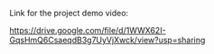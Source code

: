 Link for the project demo video:

https://drive.google.com/file/d/1WWX62I-GqsHmQ6CsaeqdB3g7UyVjXwck/view?usp=sharing